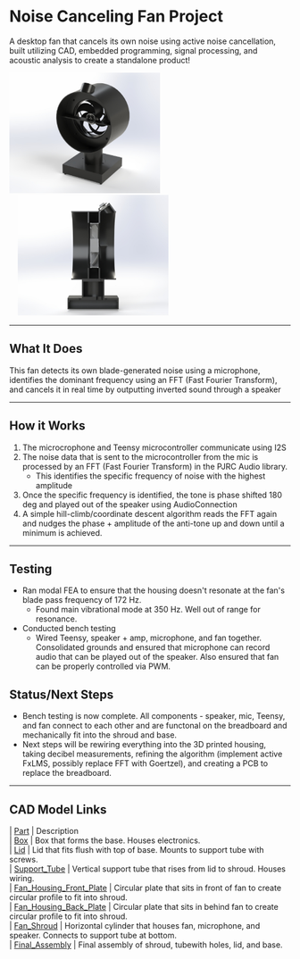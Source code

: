 # Noise Canceling Fan Project

A desktop fan that cancels its own noise using active noise cancellation, built utilizing CAD, embedded programming, signal processing, and acoustic analysis to create a standalone product! 



<p float="left">
  <img src="Media/Final_CAD.jpg" width="270" />
  <img src="Media/FinalX_sect1.jpg" width="270" style="margin-left:15px;" />
</p>

---

## What It Does

This fan detects its own blade-generated noise using a microphone, identifies the dominant frequency using an FFT (Fast Fourier Transform), and cancels it in real time by outputting inverted sound through a speaker

---

## How it Works  
1. The microcrophone and Teensy microcontroller communicate using I2S
2. The noise data that is sent to the microcontroller from the mic is processed by an FFT (Fast Fourier Transform) in the PJRC Audio library.
   - This identifies the specific frequency of noise with the highest amplitude
4. Once the specific frequency is identified, the tone is phase shifted 180 deg and played out of the speaker using AudioConnection 
5. A simple hill-climb/coordinate descent algorithm reads the FFT again and nudges the phase + amplitude of the anti-tone up and down until a minimum is achieved.  

---

## Testing 
- Ran modal FEA to ensure that the housing doesn't resonate at the fan's blade pass frequency of 172 Hz.
    - Found main vibrational mode at 350 Hz. Well out of range for resonance.
- Conducted bench testing
    - Wired Teensy, speaker + amp, microphone, and fan together. Consolidated grounds and ensured that microphone can record audio that can be played out of the speaker. Also ensured that fan can be properly controlled via PWM. 
## Status/Next Steps
- Bench testing is now complete. All components - speaker, mic, Teensy, and fan connect to each other and are functonal on the breadboard and mechanically fit into the shroud and base. 
- Next steps will be rewiring everything into the 3D printed housing, taking decibel measurements, refining the algorithm (implement active FxLMS, possibly replace FFT with Goertzel), and creating a PCB to replace the breadboard.

---


## CAD Model Links
| [Part](link)                                                      |   Description  
| [Box](CAD/Project_CAD/box.SLDPRT)                                 |   Box that forms the base. Houses electronics.   
| [Lid](CAD/Project_CAD/lid.SLDPRT)                                 |   Lid that fits flush with top of base. Mounts to support tube with screws.  
| [Support_Tube](CAD/Project_CAD/tube.SLDPRT)                       |   Vertical support tube that rises from lid to shroud. Houses wiring.   
| [Fan_Housing_Front_Plate](CAD/Project_CAD/Fan_Front_Plate.SLDPRT) |   Circular plate that sits in front of fan to create circular profile to fit into shroud.   
| [Fan_Housing_Back_Plate](CAD/Project_CAD/Fan_Back_Plate.SLDPRT)   |   Circular plate that sits in behind fan to create circular profile to fit into shroud.   
| [Fan_Shroud](CAD/Project_CAD/Shroud.SLDPRT)                       |   Horizontal cylinder that houses fan, microphone, and speaker. Connects to support tube at bottom.      
| [Final_Assembly](CAD/Project_CAD/Final_Assembly.SLDPRT)           |   Final assembly of shroud, tubewith holes, lid, and base.
